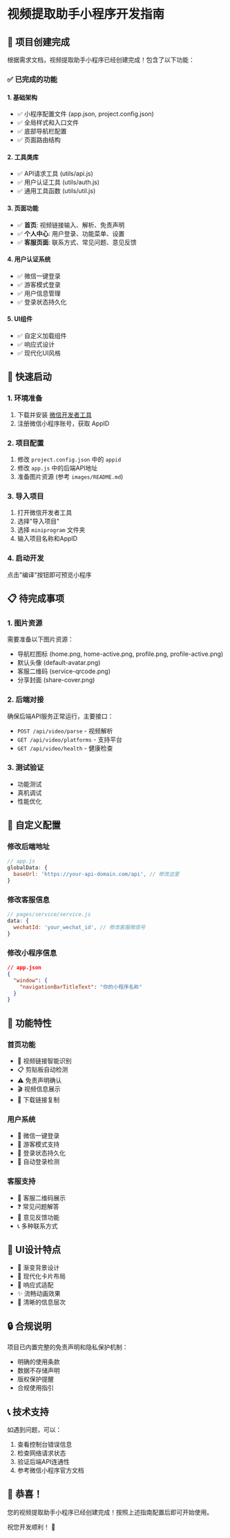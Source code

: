 # 视频提取助手小程序开发指南

## 🎉 项目创建完成

根据需求文档，视频提取助手小程序已经创建完成！包含了以下功能：

### ✅ 已完成的功能

#### 1. 基础架构
- ✅ 小程序配置文件 (app.json, project.config.json)
- ✅ 全局样式和入口文件
- ✅ 底部导航栏配置
- ✅ 页面路由结构

#### 2. 工具类库
- ✅ API请求工具 (utils/api.js)
- ✅ 用户认证工具 (utils/auth.js)
- ✅ 通用工具函数 (utils/util.js)

#### 3. 页面功能
- ✅ **首页**: 视频链接输入、解析、免责声明
- ✅ **个人中心**: 用户登录、功能菜单、设置
- ✅ **客服页面**: 联系方式、常见问题、意见反馈

#### 4. 用户认证系统
- ✅ 微信一键登录
- ✅ 游客模式登录
- ✅ 用户信息管理
- ✅ 登录状态持久化

#### 5. UI组件
- ✅ 自定义加载组件
- ✅ 响应式设计
- ✅ 现代化UI风格

## 🚀 快速启动

### 1. 环境准备
1. 下载并安装 [微信开发者工具](https://developers.weixin.qq.com/miniprogram/dev/devtools/download.html)
2. 注册微信小程序账号，获取 AppID

### 2. 项目配置
1. 修改 `project.config.json` 中的 `appid`
2. 修改 `app.js` 中的后端API地址
3. 准备图片资源 (参考 `images/README.md`)

### 3. 导入项目
1. 打开微信开发者工具
2. 选择"导入项目"
3. 选择 `miniprogram` 文件夹
4. 输入项目名称和AppID

### 4. 启动开发
点击"编译"按钮即可预览小程序

## 📋 待完成事项

### 1. 图片资源
需要准备以下图片资源：
- 导航栏图标 (home.png, home-active.png, profile.png, profile-active.png)
- 默认头像 (default-avatar.png)
- 客服二维码 (service-qrcode.png)
- 分享封面 (share-cover.png)

### 2. 后端对接
确保后端API服务正常运行，主要接口：
- `POST /api/video/parse` - 视频解析
- `GET /api/video/platforms` - 支持平台
- `GET /api/video/health` - 健康检查

### 3. 测试验证
- 功能测试
- 真机调试
- 性能优化

## 🔧 自定义配置

### 修改后端地址
```javascript
// app.js
globalData: {
  baseUrl: 'https://your-api-domain.com/api', // 修改这里
}
```

### 修改客服信息
```javascript
// pages/service/service.js
data: {
  wechatId: 'your_wechat_id', // 修改客服微信号
}
```

### 修改小程序信息
```json
// app.json
{
  "window": {
    "navigationBarTitleText": "你的小程序名称"
  }
}
```

## 📱 功能特性

### 首页功能
- 🎯 视频链接智能识别
- 📋 剪贴板自动检测
- ⚠️ 免责声明确认
- 🎬 视频信息展示
- 🔗 下载链接复制

### 用户系统
- 🔐 微信一键登录
- 👤 游客模式支持
- 💾 登录状态持久化
- 🔄 自动登录检测

### 客服支持
- 📱 客服二维码展示
- ❓ 常见问题解答
- 💬 意见反馈功能
- 📞 多种联系方式

## 🎨 UI设计特点

- 🌈 渐变背景设计
- 🎪 现代化卡片布局
- 📱 响应式适配
- ✨ 流畅动画效果
- 🎯 清晰的信息层次

## 🔒 合规说明

项目已内置完整的免责声明和隐私保护机制：
- 明确的使用条款
- 数据不存储声明
- 版权保护提醒
- 合规使用指引

## 📞 技术支持

如遇到问题，可以：
1. 查看控制台错误信息
2. 检查网络请求状态
3. 验证后端API连通性
4. 参考微信小程序官方文档

## 🎊 恭喜！

您的视频提取助手小程序已经创建完成！按照上述指南配置后即可开始使用。

祝您开发顺利！ 🚀 